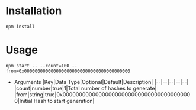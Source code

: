 # Installation
```cli
npm install
```
# Usage
```cli
npm start -- --count=100 --from=0x0000000000000000000000000000000000000000
```
- Arguments
|Key|Data Type|Optional|Default|Description|
|--|--|--|--|--|
|count|number|true|1|Total number of hashes to generate|
|from|string|true|0x0000000000000000000000000000000000000000|Initial Hash to start generation|
